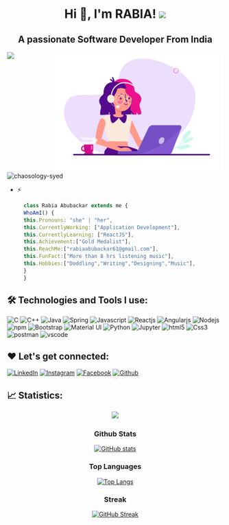 <!-- <div align="center">
  <img src ="./github-header-image (1).png" />
  
</div>

 <br/> -->
<h1 align="center">Hi 👋, I'm RABIA! <img src="https://media.giphy.com/media/mGcNjsfWAjY5AEZNw6/giphy.gif" width="150"></h1>
<h2 align="center">A passionate Software Developer From India</h2>
<img src="https://media.giphy.com/media/VgCDAzcKvsR6OM0uWg/giphy.gif" width="100">
<img align="right" alt="Coding" width="400" src="./601014116770475.6068beff4640a.gif"/>
<p align="left"> <img src="https://komarev.com/ghpvc/?username=chaosology-syed&label=Profile%20views&color=0e75b6&style=flat" alt="chaosology-syed" /> </p>



 



- ⚡


  ```javascript	
	class Rabia Abubackar extends me {
	WhoAmI() {
	this.Pronouns: "she" | "her",
	this.CurrentlyWorking: ["Application Development"],
	this.CurrentlyLearning: ["ReactJS"],
    this.Achievement:["Gold Medalist"],
	this.ReachMe:["rabiaabubackar61@gmail.com"],
    this.FunFact:["More than 8 hrs listening music"],
    this.Hobbies:["Doddling","Writing","Designing","Music"],
	}
	}
	```

## 🛠️ Technologies and Tools I use:

<p>
<img alt="C" src="https://img.shields.io/badge/-C-000000?style=for-the-badge&logo=c&logoColor=5968BA" height="25px"/>
<img alt="C++" src="https://img.shields.io/badge/C%2B%2B-00599C?style=for-the-badge&logo=c%2B%2B&logoColor=white" height="25px"/>
<img alt="Java" src="https://img.shields.io/badge/-Java-000000?style=for-the-badge&logo=java&logoColor=white" height="25px"/>
<img alt="Spring" src="https://img.shields.io/badge/spring-%236DB33F.svg?style=for-the-badge&logo=spring&logoColor=white" height="25px"/>
<img alt="Javascript" src="https://img.shields.io/badge/JavaScript-323330?style=for-the-badge&logo=javascript&logoColor=F7DF1E"  height="25px"/>
<img alt="Reactjs" src="https://img.shields.io/badge/React-20232A?style=for-the-badge&logo=react&logoColor=61DAFB" height="25px"/>
<img alt="Angularjs" src="https://img.shields.io/badge/-AngularJS-000?style=for-the-badge&logo=angular&logoColor=white" height="25px"/>
<img alt="Nodejs" src="https://img.shields.io/badge/-Nodejs-43853d?style=flat-square&logo=Node.js&logoColor=white"  height="25px"/>
<img alt="npm" src="https://img.shields.io/badge/NPM-%23000000.svg?style=for-the-badge&logo=npm&logoColor=white" height="25px"/>
<img alt="Bootstrap" src="https://img.shields.io/badge/Bootstrap-563D7C?style=for-the-badge&logo=bootstrap&logoColor=white" height="25px"/>
<img alt="Material UI" src="https://img.shields.io/badge/Material--UI-0081CB?style=for-the-badge&logo=material-ui&logoColor=white" height="25px"/>
<img alt="Python" src="https://img.shields.io/badge/Python-14354C?style=for-the-badge&logo=python&logoColor=white" height="25px"/>
<img alt="Jupyter" src="https://img.shields.io/badge/Jupyter-000000??style=for-the-badge&logo=jupyter&logoColor=F57C00" height="25px"/>
<img alt="html5" src="https://img.shields.io/badge/HTML5-E34F26?style=for-the-badge&logo=html5&logoColor=white" height="25px"/>
<img alt="Css3" src="https://img.shields.io/badge/CSS3-1572B6?style=for-the-badge&logo=css3&logoColor=white" height="25px"/>
<img alt="postman" src="https://img.shields.io/badge/-Postman-00C7B7?style=flat-square&logo=postman&logoColor=white" height="25px"/>
<img alt="vscode" src="https://img.shields.io/badge/-vscode-000000?style=flat-square&logo=visual-studio-code&logoColor=2BA1F1" height="25px"/>
</p>

## ❤️ Let's get connected:

<p><a href="http://linkedin.com/in/rabia-abubackar-38213224b" target="_blank"><img alt="LinkedIn" src="https://img.shields.io/badge/linkedin-%230077B5.svg?&style=for-the-badge&logo=linkedin&logoColor=white"  height="30px"/></a> <a href="https://www.instagram.com/rabiaabubackar/" target="_blank"><img alt="Instagram" src="https://img.shields.io/badge/Instagram-E4405F?style=for-the-badge&logo=instagram&logoColor=white"  height="30px"/></a> <a href="https://www.facebook.com/rabiaabubackar/" target="_blank"><img alt="Facebook" src="https://img.shields.io/badge/Facebook-1877F2?style=for-the-badge&logo=facebook&logoColor=white"  height="30px"/></a>  <a href="https://www.github.com/chaosology-syed/" target="_blank"><img alt="Github" src="https://img.shields.io/badge/GitHub-100000?style=for-the-badge&logo=github&logoColor=white"  height="30px"/></a>
</p>

## 📈 Statistics:

<div align="center">
  
  <p><img src="https://media.giphy.com/media/7j2hfyeVcDtf2/giphy.gif" width="200" /></p>

### Github Stats

[![ GitHub stats](https://github-readme-stats.vercel.app/api?username=chaosology-syed&count_private=true&show_icons=true&theme=nord)](https://github.com/chaosology-syed)

### Top Languages

[![Top Langs](https://github-readme-stats.vercel.app/api/top-langs/?username=chaosology-syed&show_icons=true&layout=compact&&theme=nord)](https://github.com/chaosology-syed)

### Streak

[![GitHub Streak](https://github-readme-streak-stats.herokuapp.com/?user=chaosology-syed&theme=nord)](https://github.com/chaosology-syed)



</div>
